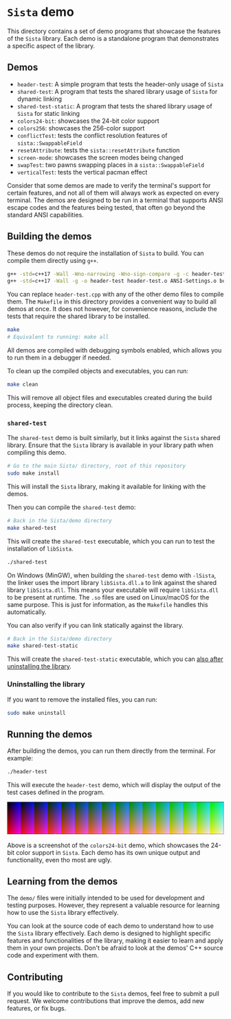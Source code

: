 # `Sista` demo

This directory contains a set of demo programs that showcase the features of the `Sista` library. Each demo is a standalone program that demonstrates a specific aspect of the library.

## Demos

- `header-test`: A simple program that tests the header-only usage of `Sista`
- `shared-test`: A program that tests the shared library usage of `Sista` for dynamic linking
- `shared-test-static`: A program that tests the shared library usage of `Sista` for static linking
- `colors24-bit`: showcases the 24-bit color support
- `colors256`: showcases the 256-color support
- `conflictTest`: tests the conflict resolution features of `sista::SwappableField`
- `resetAttribute`: tests the `sista::resetAttribute` function
- `screen-mode`: showcases the screen modes being changed
- `swapTest`: two pawns swapping places in a `sista::SwappableField`
- `verticalTest`: tests the vertical pacman effect

Consider that some demos are made to verify the terminal's support for certain features, and not all of them will always work as expected on every terminal. The demos are designed to be run in a terminal that supports ANSI escape codes and the features being tested, that often go beyond the standard ANSI capabilities.

## Building the demos

These demos do not require the installation of `Sista` to build. You can compile them directly using `g++`. 

```bash
g++ -std=c++17 -Wall -Wno-narrowing -Wno-sign-compare -g -c header-test.cpp
g++ -std=c++17 -Wall -g -o header-test header-test.o ANSI-Settings.o border.o coordinates.o cursor.o field.o pawn.o
```

You can replace `header-test.cpp` with any of the other demo files to compile them. The `Makefile` in this directory provides a convenient way to build all demos at once. It does not however, for convenience reasons, include the tests that require the shared library to be installed.

```bash
make
# Equivalent to running: make all
```

All demos are compiled with debugging symbols enabled, which allows you to run them in a debugger if needed.

To clean up the compiled objects and executables, you can run:

```bash
make clean
```

This will remove all object files and executables created during the build process, keeping the directory clean.

### `shared-test`

The `shared-test` demo is built similarly, but it links against the `Sista` shared library. Ensure that the `Sista` library is available in your library path when compiling this demo.

```bash
# Go to the main Sista/ directory, root of this repository
sudo make install
```

This will install the `Sista` library, making it available for linking with the demos.

Then you can compile the `shared-test` demo:

```bash
# Back in the Sista/demo directory
make shared-test
```

This will create the `shared-test` executable, which you can run to test the installation of `libSista`.

```bash
./shared-test
```

On Windows (MinGW), when building the `shared-test` demo with `-lSista`, the linker uses the import library `libSista.dll.a` to link against the shared library `libSista.dll`. This means your executable will require `libSista.dll` to be present at runtime. The `.so` files are used on Linux/macOS for the same purpose. This is just for information, as the `Makefile` handles this automatically.

You can also verify if you can link statically against the library.

```bash
# Back in the Sista/demo directory
make shared-test-static
```

This will create the `shared-test-static` executable, which you can [also after uninstalling the library](https://stackoverflow.com/questions/311882/what-do-statically-linked-and-dynamically-linked-mean).

### Uninstalling the library

If you want to remove the installed files, you can run:

```bash
sudo make uninstall
```

## Running the demos

After building the demos, you can run them directly from the terminal. For example:

```bash
./header-test
```

This will execute the `header-test` demo, which will display the output of the test cases defined in the program.

![24 bit colors demo](../docs/img/colors24-bit.png "24-bit colors demo")

Above is a screenshot of the `colors24-bit` demo, which showcases the 24-bit color support in `Sista`. Each demo has its own unique output and functionality, even tho most are ugly.

## Learning from the demos

The `demo/` files were initially intended to be used for development and testing purposes. However, they represent a valuable resource for learning how to use the `Sista` library effectively.

You can look at the source code of each demo to understand how to use the `Sista` library effectively. Each demo is designed to highlight specific features and functionalities of the library, making it easier to learn and apply them in your own projects. Don't be afraid to look at the demos' C++ source code and experiment with them.

## Contributing

If you would like to contribute to the `Sista` demos, feel free to submit a pull request. We welcome contributions that improve the demos, add new features, or fix bugs.
